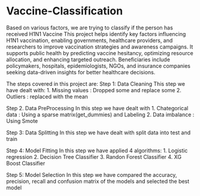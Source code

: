 # Vaccine-Classification
Based on various factors, we are trying to classify if the person has received H1N1 Vaccine
This project helps identify key factors influencing H1N1 vaccination, enabling governments, healthcare providers, and researchers to improve vaccination strategies and awareness campaigns. It supports public health by predicting vaccine hesitancy, optimizing resource allocation, and enhancing targeted outreach. Beneficiaries include policymakers, hospitals, epidemiologists, NGOs, and insurance companies seeking data-driven insights for better healthcare decisions.

The steps covered in this project are:
Step 1: Data Cleaning
      This step we have dealt with:
      1. Missing values : Dropped some and replace some 
						2. Outliers : replaced with the mean

Step 2. Data PreProcessing
					 In this step we have dealt with
						1. Chategorical data : Using a sparse matrix(get_dummies) and Labeling
						2. Data imbalance : Using Smote 
						
Step 3: Data Splitting
     In this step we have dealt with split data into test and train

Step 4: Model Fitting
     In this step we have applied 4 algorithms:
					1. Logistic regression
					2. Decision Tree Classifier
					3. Randon Forest Classifier
					4. XG Boost Classifier

Step 5: Model Selection
     In this step we have compared the accuracy, precision, recall and confusion matrix of the models and selected the best model

					

					

